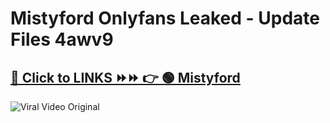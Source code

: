 
 # Mistyford Onlyfans Leaked - Update Files 4awv9

## <h2><a href="https://clipsfans.com/Mistyford&ref=git">🔗 Click to LINKS ⏩⏩ 👉 🟢 Mistyford </a></h2>

<a href="https://clipsfans.com/Mistyford&ref=git" rel="nofollow" data-target="animated-image.originalLink"><img src="https://i.ibb.co.com/xMMVF88/686577567.gif" alt="Viral Video Original" style="max-width: 100%; display: inline-block;" data-target="animated-image.originalImage"></a>

